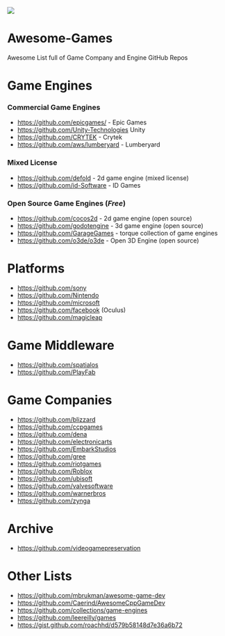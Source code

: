 
![](https://raw.githubusercontent.com/sindresorhus/awesome/62888a9d0b49b84942794cfdffe644d09531f9e0/media/logo.svg)

# Awesome-Games
Awesome List full of Game Company and Engine GitHub Repos



# Game Engines
### Commercial Game Engines
- https://github.com/epicgames/ - Epic Games 
- https://github.com/Unity-Technologies Unity 
- https://github.com/CRYTEK - Crytek
- https://github.com/aws/lumberyard - Lumberyard

### Mixed License
- https://github.com/defold - 2d game engine (mixed license)
- https://github.com/id-Software - ID Games

### Open Source Game Engines (_Free_)
- https://github.com/cocos2d - 2d game engine (open source)
- https://github.com/godotengine - 3d game engine (open source)
- https://github.com/GarageGames - torque collection of game engines
- https://github.com/o3de/o3de - Open 3D Engine (open source)

# Platforms
- https://github.com/sony
- https://github.com/Nintendo
- https://github.com/microsoft
- https://github.com/facebook (Oculus)
- https://github.com/magicleap

# Game Middleware
- https://github.com/spatialos
- https://github.com/PlayFab 

# Game Companies
- https://github.com/blizzard
- https://github.com/ccpgames
- https://github.com/dena
- https://github.com/electronicarts
- https://github.com/EmbarkStudios
- https://github.com/gree
- https://github.com/riotgames
- https://github.com/Roblox
- https://github.com/ubisoft 
- https://github.com/valvesoftware
- https://github.com/warnerbros
- https://github.com/zynga

# Archive

- https://github.com/videogamepreservation

# Other Lists
- https://github.com/mbrukman/awesome-game-dev
- https://github.com/Caerind/AwesomeCppGameDev
- https://github.com/collections/game-engines 
- https://github.com/leereilly/games
- https://gist.github.com/roachhd/d579b58148d7e36a6b72
